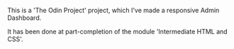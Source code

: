 This is a 'The Odin Project' project, which I've made a responsive Admin Dashboard.

It has been done at part-completion of the module 'Intermediate HTML and CSS'.